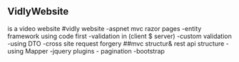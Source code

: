 ## VidlyWebsite
is a video website
#vidly website 
-aspnet mvc razor pages
-entity framework using code first
-validation in (client $ server)
-custom validation 
-using DTO 
-cross site request forgery
##mvc structur& rest api structure 
-using Mapper 
-jquery plugins - pagination 
-bootstrap

